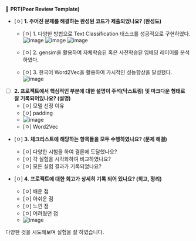 🔑 **PRT(Peer Review Template)**

- [ㅇ]  **1. 주어진 문제를 해결하는 완성된 코드가 제출되었나요? (완성도)**
    - [ㅇ]  1. 다양한 방법으로 Text Classification 태스크를 성공적으로 구현하였다.
![image](https://github.com/scvdx0/ai/assets/169222852/f5f45678-2fbc-47b8-8151-7717b8417ef7)
![image](https://github.com/scvdx0/ai/assets/169222852/b9d8a817-0322-49ee-b4c9-ff40f1067ee4)
![image](https://github.com/scvdx0/ai/assets/169222852/db95837e-8791-469a-82d2-a3c5a96370c0)



    - [ㅇ]  2. gensim을 활용하여 자체학습된 혹은 사전학습된 임베딩 레이어를 분석하였다.
    - [ㅇ]  3. 한국어 Word2Vec을 활용하여 가시적인 성능향상을 달성했다.
![image](https://github.com/scvdx0/ai/assets/169222852/753ae49f-49cb-4e75-bf02-c118c6ef054e)

- [ ]  **2. 프로젝트에서 핵심적인 부분에 대한 설명이 주석(닥스트링) 및 마크다운 형태로 잘 기록되어있나요? (설명)**
    - [ㅇ]  모델 선정 이유
    - [ㅇ]  padding
    - ![image](https://github.com/scvdx0/ai/assets/169222852/f4c91126-2a3a-4d2f-969b-e0b90bce69dc)
    - [ㅇ]  Word2Vec

- [ㅇ]  **3. 체크리스트에 해당하는 항목들을 모두 수행하였나요? (문제 해결)**
    - [ㅇ]  다양한 시험을 하여 결론에 도달했나요?
    - [ㅇ]  각 실험을 시각화하여 비교하였나요?
    - [ㅇ]  모든 실험 결과가 기록되었나요?

- [ㅇ]  **4. 프로젝트에 대한 회고가 상세히 기록 되어 있나요? (회고, 정리)**
    - [ㅇ]  배운 점
    - [ㅇ]  아쉬운 점
    - [ㅇ]  느낀 점
    - [ㅇ]  어려웠던 점
    - ![image](https://github.com/scvdx0/ai/assets/169222852/eb99ad93-2ab6-44ea-987a-2fd9b2e2cb5f)

다양한 것을 시도해보며 실험을 잘 하였습니다.
